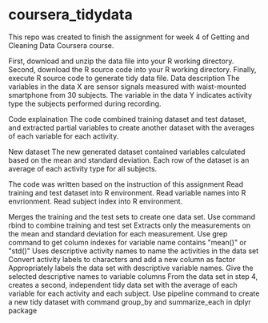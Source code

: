 # coursera_tidydata
This repo was created to finish the assignment for week 4 of Getting and Cleaning Data Coursera course.

First, download and unzip the data file into your R working directory.
Second, download the R source code into your R working directory.
Finally, execute R source code to generate tidy data file.
Data description
The variables in the data X are sensor signals measured with waist-mounted smartphone from 30 subjects. The variable in the data Y indicates activity type the subjects performed during recording.

Code explaination
The code combined training dataset and test dataset, and extracted partial variables to create another dataset with the averages of each variable for each activity.

New dataset
The new generated dataset contained variables calculated based on the mean and standard deviation. Each row of the dataset is an average of each activity type for all subjects.

The code was written based on the instruction of this assignment
Read training and test dataset into R environment. Read variable names into R envrionment. Read subject index into R environment.

Merges the training and the test sets to create one data set. Use command rbind to combine training and test set
Extracts only the measurements on the mean and standard deviation for each measurement. Use grep command to get column indexes for variable name contains "mean()" or "std()"
Uses descriptive activity names to name the activities in the data set Convert activity labels to characters and add a new column as factor
Appropriately labels the data set with descriptive variable names. Give the selected descriptive names to variable columns
From the data set in step 4, creates a second, independent tidy data set with the average of each variable for each activity and each subject. Use pipeline command to create a new tidy dataset with command group_by and summarize_each in dplyr package
